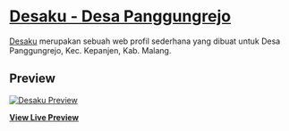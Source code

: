 # [Desaku - Desa Panggungrejo](https://panggungrejo.my.id)

[Desaku](https://panggungrejo.my.id) merupakan sebuah web profil sederhana yang dibuat untuk Desa Panggungrejo, Kec. Kepanjen, Kab. Malang.

## Preview

[![Desaku Preview](![image](https://user-images.githubusercontent.com/79823574/176401639-6ed7089c-057a-4345-bdf4-32d09307fd45.png)
)](https://panggungrejo.my.id)

**[View Live Preview](https://panggungrejo.my.id)**
<!-- 
## About

Desaku dibangun dengan berbasiskan tema Agency dari Start Bootstrap.<br/>

[Agency](https://startbootstrap.com/template-overviews/agency/) is a one page agency portfolio theme for [Bootstrap](http://getbootstrap.com/) created by [Start Bootstrap](http://startbootstrap.com/). This theme features several content sections, a responsive portfolio grid with hover effects, full page portfolio item modals, a responsive timeline, and a working PHP contact form.

## Copyright and License

Copyright 2013-2018 Blackrock Digital LLC. Code released under the [MIT](https://github.com/BlackrockDigital/startbootstrap-agency/blob/gh-pages/LICENSE) license. -->
